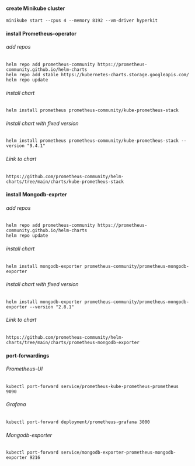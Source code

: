 #### create Minikube cluster
    minikube start --cpus 4 --memory 8192 --vm-driver hyperkit

#### install Prometheus-operator
###### add repos
    helm repo add prometheus-community https://prometheus-community.github.io/helm-charts
    helm repo add stable https://kubernetes-charts.storage.googleapis.com/
    helm repo update

###### install chart
    helm install prometheus prometheus-community/kube-prometheus-stack

###### install chart with fixed version    
    helm install prometheus prometheus-community/kube-prometheus-stack --version "9.4.1"

###### Link to chart
    https://github.com/prometheus-community/helm-charts/tree/main/charts/kube-prometheus-stack




#### install Mongodb-exprter
###### add repos
    helm repo add prometheus-community https://prometheus-community.github.io/helm-charts
    helm repo update

###### install chart
    helm install mongodb-exporter prometheus-community/prometheus-mongodb-exporter

###### install chart with fixed version    
    helm install mongodb-exporter prometheus-community/prometheus-mongodb-exporter --version "2.8.1"

###### Link to chart
    https://github.com/prometheus-community/helm-charts/tree/main/charts/prometheus-mongodb-exporter




#### port-forwardings
###### Prometheus-UI
    kubectl port-forward service/prometheus-kube-prometheus-prometheus 9090

###### Grafana
    kubectl port-forward deployment/prometheus-grafana 3000

###### Mongodb-exporter 
    kubectl port-forward service/mongodb-exporter-prometheus-mongodb-exporter 9216  

